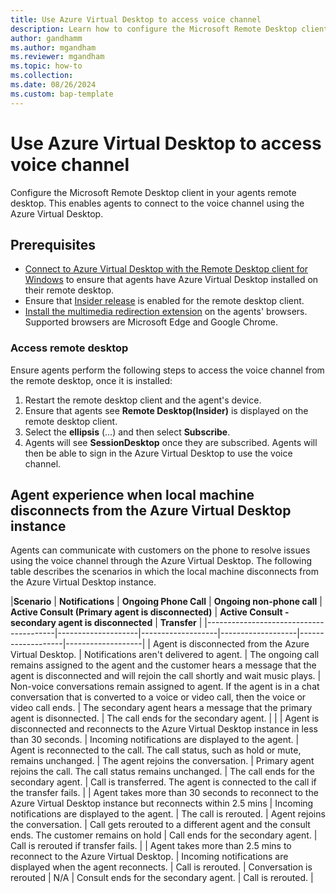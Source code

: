 ```yaml
---
title: Use Azure Virtual Desktop to access voice channel
description: Learn how to configure the Microsoft Remote Desktop client in your agents remote desktop to enable agents to connect to the voice channel using Azure Virtual Desktop.
author: gandhamm
ms.author: mgandham
ms.reviewer: mgandham
ms.topic: how-to 
ms.collection: 
ms.date: 08/26/2024
ms.custom: bap-template 
---
```


# Use Azure Virtual Desktop to access voice channel

Configure the Microsoft Remote Desktop client in your agents remote desktop. This enables agents to connect to the voice channel using the Azure Virtual Desktop. 

## Prerequisites

- [Connect to Azure Virtual Desktop with the Remote Desktop client for Windows](/azure/virtual-desktop/users/connect-windows?pivots=remote-desktop-msi#download-and-install-the-remote-desktop-client-msi) to ensure that agents have Azure Virtual Desktop installed on their remote desktop.
- Ensure that [Insider release](/azure/virtual-desktop/users/client-features-windows?pivots=remote-desktop-msi#enable-insider-releases) is enabled for the remote desktop client.
- [Install the multimedia redirection extension](/azure/virtual-desktop/multimedia-redirection) on the agents' browsers. Supported browsers are Microsoft Edge and Google Chrome.

### Access remote desktop

Ensure agents perform the following steps to access the voice channel from the remote desktop, once it is installed:

1. Restart the remote desktop client and the agent's device.
1. Ensure that agents see **Remote Desktop(Insider)** is displayed on the remote desktop client.
1. Select the **ellipsis** (…) and then select **Subscribe**. 
1. Agents will see **SessionDesktop** once they are subscribed. Agents will then be able to sign in the Azure Virtual Desktop to use the voice channel.

## Agent experience when local machine disconnects from the Azure Virtual Desktop instance

Agents can communicate with customers on the phone to resolve issues using the voice channel through the Azure Virtual Desktop. The following table describes the scenarios in which the local machine disconnects from the Azure Virtual Desktop instance.

|**Scenario** 
|          **Notifications**                                  | **Ongoing Phone Call**                                      | **Ongoing non-phone call**                                                                                                 | **Active Consult (Primary agent is disconnected)**                                                                               | **Active Consult - secondary agent is disconnected**                                                                          | **Transfer**                                                                                      |
|----------------------------------------|--------------------|-------------------|-------------------|-------------------|-------------------|
| Agent is disconnected from the Azure Virtual Desktop.    | Notifications aren't delivered to agent. | The ongoing call remains assigned to the agent and the customer hears a message that the agent is disconnected and will rejoin the call shortly and wait music plays. | Non-voice conversations remain assigned to agent. If the agent is in a chat conversation that is converted to a voice or video call, then the voice or video call ends. | The secondary agent hears a message that the primary agent is disonnected.                                                   | The call ends for the secondary agent.         |                                                              |
| Agent is disconnected and reconnects to the Azure Virtual Desktop instance in less than 30 seconds. | Incoming notifications are displayed to the agent.  | Agent is reconnected to the call. The call status, such as hold or mute, remains unchanged.                   | The agent rejoins the conversation.                                                              | Primary agent rejoins the call. The call status remains unchanged.             | The call ends for the secondary agent.                  | Call is transferred. The agent is connected to the call if the transfer fails.                                                                      |
| Agent takes more than 30 seconds to reconnect to the Azure Virtual Desktop instance but reconnects within 2.5 mins | Incoming notifications are displayed to the agent. | The call is rerouted.                                             | Agent rejoins the conversation.                                                                                                         | Call gets rerouted to a different agent and the consult ends. The customer remains on hold                           | Call ends for the secondary agent.                                  | Call is rerouted if transfer fails.                                                                                 |
| Agent takes more than 2.5 mins to reconnect to the Azure Virtual Desktop.   | Incoming notifications are displayed when the agent reconnects.  | Call is rerouted.                                                                                              | Conversation is rerouted                                                                                               | N/A                                                                                                             | Consult ends for the secondary agent.                                          | Call is rerouted.                                      |
